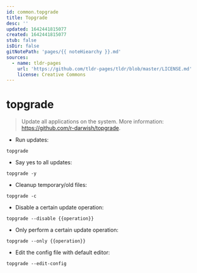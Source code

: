 ```yaml
---
id: common.topgrade
title: Topgrade
desc: ''
updated: 1642441815077
created: 1642441815077
stub: false
isDir: false
gitNotePath: 'pages/{{ noteHiearchy }}.md'
sources:
  - name: tldr-pages
    url: 'https://github.com/tldr-pages/tldr/blob/master/LICENSE.md'
    license: Creative Commons
---
```

# topgrade

> Update all applications on the system.
> More information: <https://github.com/r-darwish/topgrade>.

- Run updates:

`topgrade`

- Say yes to all updates:

`topgrade -y`

- Cleanup temporary/old files:

`topgrade -c`

- Disable a certain update operation:

`topgrade --disable {{operation}}`

- Only perform a certain update operation:

`topgrade --only {{operation}}`

- Edit the config file with default editor:

`topgrade --edit-config`

